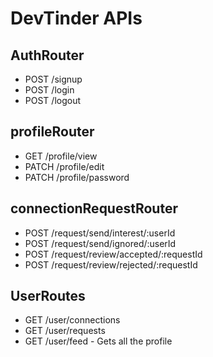 # DevTinder APIs

## AuthRouter
- POST /signup
- POST /login
- POST /logout

## profileRouter
- GET /profile/view
- PATCH /profile/edit
- PATCH /profile/password

## connectionRequestRouter
- POST /request/send/interest/:userId
- POST /request/send/ignored/:userId
- POST /request/review/accepted/:requestId
- POST /request/review/rejected/:requestId

## UserRoutes
- GET /user/connections
- GET /user/requests
- GET /user/feed - Gets all the profile